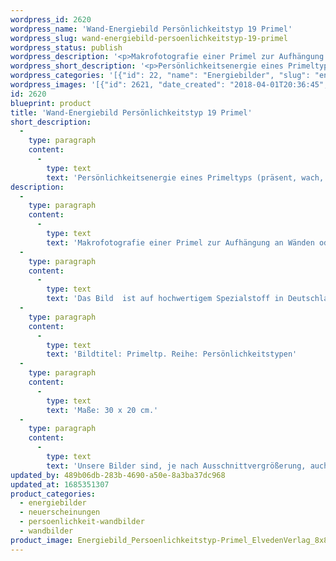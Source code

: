 ```yaml
---
wordpress_id: 2620
wordpress_name: 'Wand-Energiebild Persönlichkeitstyp 19 Primel'
wordpress_slug: wand-energiebild-persoenlichkeitstyp-19-primel
wordpress_status: publish
wordpress_description: '<p>Makrofotografie einer Primel zur Aufhängung an Wänden oder zum Aufstellen im Raum mit einem aktivierbaren Schwingungsfeld zur Grundenergie eines Primel-Typs: Präsent, wach, geistig rege.</p><p>Das Bild  ist auf hochwertigem Spezialstoff in Deutschland gedruckt und sorgfältig in Handarbeit auf Holzkeilrahmen aufgezogen. Laut Herstellerangaben ist der farbintensive Druck 70 Jahre lichtecht, waschbar und in einem umweltorientierten Verfahren hergestellt. Der Oberstoff ist mit einer Spezialbeschichtung unterfüttert, so dass, bei Aufhängung an der Wand, der rückseitige Holzrahmen auch bei hellen Farben unsichtbar ist.</p><p>Bildtitel: Primeltp. Reihe: Persönlichkeitstypen</p><p>Maße: 30 x 20 cm.</p><p>Unsere Bilder sind, je nach Ausschnittvergrößerung, auch in der Größe 45 x 30. Weitere Größen oder andere Seitenverhältnisse, bis 200 cm individuell für Sie innerhalb weniger Tage herstellbar. Bitte kontaktieren Sie uns hierfür unter <a href="mailto:info@elvedenverlag.de">info@elvedenverlag.de</a>.</p><p><a href="https://my.feenbaum.de/anwendung-energie-wandbilder/">Anwendungshinweise</a>      <a href="https://my.feenbaum.de/produktinformation-wandbilder/">Produktinformationen</a></p>'
wordpress_short_description: '<p>Persönlichkeitsenergie eines Primeltyps (präsent, wach, geistig rege<span class="s1">)</span><br /><em>Hinweis: Das Wasserzeichen „Elveden Verlag Energiebild“ wird nicht mit gedruckt</em></p>'
wordpress_categories: '[{"id": 22, "name": "Energiebilder", "slug": "energiebilder"}, {"id": 66, "name": "Neuerscheinungen", "slug": "neuerscheinungen"}, {"id": 43, "name": "Pers\u00f6nlichkeit", "slug": "persoenlichkeit-wandbilder"}, {"id": 24, "name": "Wandbilder", "slug": "wandbilder"}]'
wordpress_images: '[{"id": 2621, "date_created": "2018-04-01T20:36:45", "date_created_gmt": "2018-04-01T16:36:45", "date_modified": "2018-04-01T20:36:45", "date_modified_gmt": "2018-04-01T16:36:45", "src": "https://my.feenbaum.de/wp-content/uploads/2018/04/Energiebild_Persoenlichkeitstyp-Primel_ElvedenVerlag_8x8.jpg", "name": "Energiebild_Persoenlichkeitstyp-Primel_ElvedenVerlag_8x8", "alt": ""}]'
id: 2620
blueprint: product
title: 'Wand-Energiebild Persönlichkeitstyp 19 Primel'
short_description:
  -
    type: paragraph
    content:
      -
        type: text
        text: 'Persönlichkeitsenergie eines Primeltyps (präsent, wach, geistig rege)'
description:
  -
    type: paragraph
    content:
      -
        type: text
        text: 'Makrofotografie einer Primel zur Aufhängung an Wänden oder zum Aufstellen im Raum mit einem aktivierbaren Schwingungsfeld zur Grundenergie eines Primel-Typs: Präsent, wach, geistig rege.'
  -
    type: paragraph
    content:
      -
        type: text
        text: 'Das Bild  ist auf hochwertigem Spezialstoff in Deutschland gedruckt und sorgfältig in Handarbeit auf Holzkeilrahmen aufgezogen. Laut Herstellerangaben ist der farbintensive Druck 70 Jahre lichtecht, waschbar und in einem umweltorientierten Verfahren hergestellt. Der Oberstoff ist mit einer Spezialbeschichtung unterfüttert, so dass, bei Aufhängung an der Wand, der rückseitige Holzrahmen auch bei hellen Farben unsichtbar ist.'
  -
    type: paragraph
    content:
      -
        type: text
        text: 'Bildtitel: Primeltp. Reihe: Persönlichkeitstypen'
  -
    type: paragraph
    content:
      -
        type: text
        text: 'Maße: 30 x 20 cm.'
  -
    type: paragraph
    content:
      -
        type: text
        text: 'Unsere Bilder sind, je nach Ausschnittvergrößerung, auch in der Größe 45 x 30. Weitere Größen oder andere Seitenverhältnisse, bis 200 cm individuell für Sie innerhalb weniger Tage herstellbar. Bitte kontaktieren Sie uns hierfür unter info@elvedenverlag.de.'
updated_by: 489b06db-283b-4690-a50e-8a3ba37dc968
updated_at: 1685351307
product_categories:
  - energiebilder
  - neuerscheinungen
  - persoenlichkeit-wandbilder
  - wandbilder
product_image: Energiebild_Persoenlichkeitstyp-Primel_ElvedenVerlag_8x8.jpg
---
```

